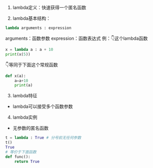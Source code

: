 1. lambda定义：快速获得一个匿名函数


2. lambda基本结构：

``` python
lambda arguments : expression
```
arguments：函数参数
expression：函数表达式
例：👇这个lambda函数
``` python
x = lambda a : a + 10
print(x(5))
```
👇等同于下面这个常规函数
``` python
def x(a):
	a=a+10
	print(a)
```

3. lambda特征
- lambda可以接受多个函数参数


4. lambda实例
- 无参数的匿名函数
``` python
t = lambda : True # 分号前无任何参数 
t() 
True
# 等价于下面函数
def func(): 
	return True 
```